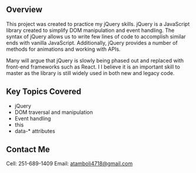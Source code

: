 ## Overview
This project was created to practice my jQuery skills. jQuery is a JavaScript library created to simplify DOM manipulation and event handling. The syntax of jQuery allows us to write few lines of code to accomplish similar ends with vanilla JavaScript. Additionally, jQuery provides a number of methods for animations and working with APIs.

Many will argue that jQuery is slowly being phased out and replaced with front-end frameworks such as React. I I believe it is an important skill to master as the library is still widely used in both new and legacy code. 

## Key Topics Covered
* jQuery
* DOM traversal and manipulation
* Event handling
* this
* data-* attributes

## Contact Me 
Cell: 251-689-1409
Email: atamboli4718@gmail.com
